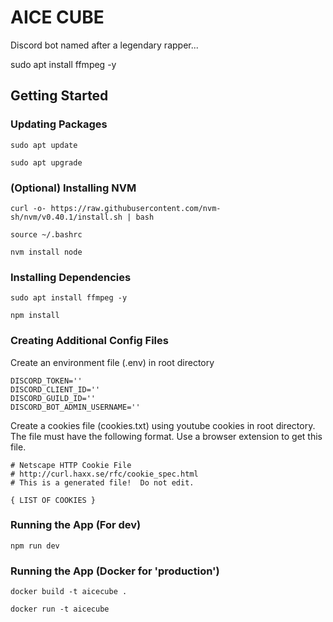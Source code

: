 # AICE CUBE

Discord bot named after a legendary rapper...

sudo apt install ffmpeg -y

## Getting Started

### Updating Packages

```
sudo apt update
```

```
sudo apt upgrade
```

### (Optional) Installing NVM

```
curl -o- https://raw.githubusercontent.com/nvm-sh/nvm/v0.40.1/install.sh | bash
```

```
source ~/.bashrc
```

```
nvm install node
```

### Installing Dependencies

```
sudo apt install ffmpeg -y
```

```
npm install
```

### Creating Additional Config Files

Create an environment file (.env) in root directory

```
DISCORD_TOKEN=''
DISCORD_CLIENT_ID=''
DISCORD_GUILD_ID=''
DISCORD_BOT_ADMIN_USERNAME=''
```

Create a cookies file (cookies.txt) using youtube cookies in root directory. The file must have the following format. Use a browser extension to get this file.

```
# Netscape HTTP Cookie File
# http://curl.haxx.se/rfc/cookie_spec.html
# This is a generated file!  Do not edit.

{ LIST OF COOKIES }
```

### Running the App (For dev)

```
npm run dev
```

### Running the App (Docker for 'production')

```
docker build -t aicecube .
```

```
docker run -t aicecube
```